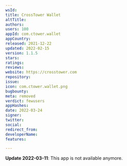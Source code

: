 ```yaml
---
wsId: 
title: CrossTower Wallet
altTitle: 
authors: 
users: 100
appId: com.ctower.wallet
appCountry: 
released: 2021-12-22
updated: 2022-02-15
version: 1.1.5
stars: 
ratings: 
reviews: 
website: https://crosstower.com
repository: 
issue: 
icon: com.ctower.wallet.png
bugbounty: 
meta: removed
verdict: fewusers
appHashes: 
date: 2022-03-24
signer: 
twitter: 
social: 
redirect_from: 
developerName: 
features: 

---
```


**Update 2022-03-11**: This app is not available anymore.


